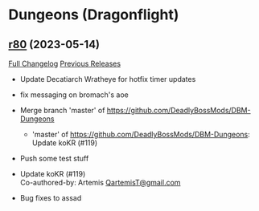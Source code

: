 # <DBM> Dungeons (Dragonflight)

## [r80](https://github.com/DeadlyBossMods/DBM-Dungeons/tree/r80) (2023-05-14)
[Full Changelog](https://github.com/DeadlyBossMods/DBM-Dungeons/compare/r79...r80) [Previous Releases](https://github.com/DeadlyBossMods/DBM-Dungeons/releases)

- Update Decatiarch Wratheye for hotfix timer updates  
- fix messaging on bromach's aoe  
- Merge branch 'master' of https://github.com/DeadlyBossMods/DBM-Dungeons  
    * 'master' of https://github.com/DeadlyBossMods/DBM-Dungeons:  
      Update koKR (#119)  
- Push some test stuff  
- Update koKR (#119)  
    Co-authored-by: Artemis <QartemisT@gmail.com>  
- Bug fixes to assad  
